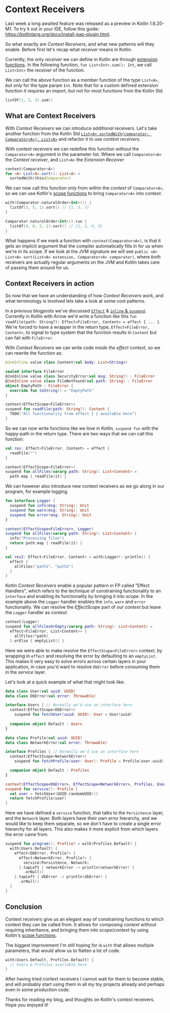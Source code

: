 # Context Receivers

Last week a long awaited feature was released as a preview in Kotlin 1.6.20-M1.
To try it out in your IDE, follow this guide: https://kotlinlang.org/docs/install-eap-plugin.html.

So what exactly are _Context Receivers_, and what new patterns will they enable. Before first let's recap what _receiver_ means in Kotlin. 

Currently, the only _receiver_ we can define in Kotlin are through [extension functions](https://kotlinlang.org/docs/extensions.html).
In the following function, `fun List<Int>.sum(): Int`, we call `List<Int>` the _receiver_ of the function.

We can call the above function as a member function of the type `List<A>`, _but only_ for the type param `Int`.
Note that for a custom defined extension function it requires an import, but not for most functions from the Kotlin Std. 

```kotlin
listOf(1, 2, 3).sum()
```

## What are Context Receivers

With _Context Receivers_ we can introduce *additional* receivers.
Let's take another function from the Kotlin Std [`List<A>.sortedWith(comparator: Comparator<A>): List<A>`](https://kotlinlang.org/api/latest/jvm/stdlib/kotlin.collections/sorted-with.html) and refactor it to use _context receivers_.

With context receivers we can redefine this function *without* the `Comparator<A>` argument in the parameter list.
Where we call `Comparator<A>` the _Context receiver_, and `List<A>` the _Extension Receiver_

```kotlin
context(Comparator<A>)
fun <A> List<A>.sort(): List<A> =
  sortedWith(this@Comparator)
```

We can now call this function *only* from within the *context* of `Comparator<A>`, so we can use Kotlin's [scope functions](https://kotlinlang.org/docs/scope-functions.html) to bring `Comparator<A>` into *context*.

```kotlin
with(Comparator.naturalOrder<Int>()) {
  listOf(3, 5, 1).sort() // [1, 3, 5]
}

Comparator.naturalOrder<Int>().run {
  listOf(4, 6, 2, 1).sort() // [1, 2, 4, 6]
}
```

What happens if we mark a function with `context(Comparator<A>)`, is that it gets an implicit argument that the compiler automatically fills in for us when we're in its scope.
If we look at the JVM signature we will see `public <A> List<A> sort(List<A> extension, Comparator<A> comporator)`, where *both* receivers are actually regular arguments on the JVM and Kotlin takes care of passing them around for us.

## Context Receivers in action

So now that we have an understanding of how _Context Receivers_ work, and what terminology is involved lets take a look at some cool patterns.

In a previous blogposts we've discussed [`Effect`](https://nomisrev.github.io/continuation-monad-in-kotlin/) & [`inline` & `suspend`](https://nomisrev.github.io/inline-and-suspend/). 
Currently in Kotlin with Arrow we'd write a function like this `fun readFile(path: String?): Effect<FileError, Content> = effect { ... }`.
We're forced to have a wrapper in the return type, `Effect<FileError, Content>`,  to signal to type system that the function results in `Content` but can fail with `FileError`.

With _Context Receivers_ we can write code _inside the effect context_, so  we can rewrite the function as:

```kotlin
@JvmInline value class Content(val body: List<String>)

sealed interface FileError
@JvmInline value class SecurityError(val msg: String?) : FileError
@JvmInline value class FileNotFound(val path: String) : FileError
object EmptyPath : FileError {
  override fun toString() = "EmptyPath"
}

context(EffectScope<FileError>)
suspend fun readFile(path: String?): Content {
  TODO("All functionality from effect { } available here")
}
```

So we can now write functions like we love in Kotlin, `suspend fun` with the happy-path in the return type.
There are two ways that we can call this function:

```kotlin
val res: Effect<FileError, Content> = effect {
  readFile("")
}

context(EffectScope<FileError>)
suspend fun allFiles(vararg path: String): List<Content> =
  path.map { readFile(it) }
```

We can however also introduce new context receivers as we go along in our program, for example logging.

```kotlin
fun interface Logger {
  suspend fun info(msg: String): Unit
  suspend fun warn(msg: String): Unit
  suspend fun error(msg: String): Unit
}

context(EffectScope<FileError>, Logger)
suspend fun allFiles(vararg path: String): List<Content> {
  info("Processing files")
  return path.map { readFile(it) }
}

val res2: Effect<FileError, Content> = with(Logger(::println)) {
  effect {
    allFiles("path1", "path2")
  }
}
```

Kotlin _Context Receivers_ enable a popular pattern in FP called "Effect Handlers", which refers to the technique of constraining functionality to an `interface` and enabling its functionality by bringing it into _scope_.
In the example above the `Logger` handler enables the `info`, `warn` and `error` functionality.
We can resolve the _EffectScope<FileError>_ part of our _context_ but  leave the `Logger` handler as _context_.

```kotlin
context(Logger)
suspend fun allFilesOrEmpty(vararg path: String): List<Content> =
  effect<FileError, List<Content>> {
    allFiles(*path)
  }.orElse { emptyList() }
```

Here we were able to make resolve the `EffectScope<FileError>` context, by wrapping in `effect` and resolving the error by defaulting to an `emptyList`.
This makes it very easy to solve errors across certain layers in your application,
in case you'd want to resolve `DbError` before consuming them in the _service_ layer. 

Let's look at a quick example of what that might look like:

```kotlin
data class User(val uuid: UUID)
data class DbError(val error: Throwable)

interface Users { // Normally we'd use an interface here
  context(EffectScope<DbError>)
    suspend fun fetchUser(uuid: UUID): User = User(uuid)
  
  companion object Default : Users
}

data class Profile(val uuid: UUID)
data class NetworkError(val error: Throwable)

interface Profiles { // Normally we'd use an interface here
  context(EffectScope<NetworkError>)
    suspend fun fetchProfile(user: User): Profile = Profile(user.uuid)

  companion object Default : Profiles
}

context(EffectScope<DbError>, EffectScope<NetworkError>, Profiles, Users)
suspend fun service(): Profile {
  val user = fetchUser(UUID.randomUUID())
  return fetchProfile(user)
}
```

Here we have defined a `service` function, that talks to the `Persistence` layer, and the `Network` layer.
Both layers have their own error hierarchy, and we would like to keep them separate, so we don't have to create a single error hierarchy for all layers.
This also makes it more explicit from which layers the error came from.

```kotlin
suspend fun program(): Profile? = with(Profiles.Default) {
  with(Users.Default) {
    effect<DbError, Profile?> {
      effect<NetworkError, Profile?> {
        service(Persistence, Network)
      }.tapLeft { networkError -> println(networkError) }
        .orNull()
    }.tapLeft { dbError -> println(dbError) }
      .orNull()
  }
}
```

## Conclusion

Context receivers give us an elegant way of constraining functions to which context they can be called from.
It allows for composing _context_ without requiring inheritance, and bringing them into _scope_/_context_ by using Kotlin's [scope functions](https://kotlinlang.org/docs/scope-functions.html).

The biggest improvement I'm still hoping for is `with` that allows multiple parameters, that would allow us to flatten a lot of code.

```kotlin
with(Users.Default, Profiles.Default) {
  // Users & Profiles available here
}
```

After having tried context receivers I cannot wait for them to become stable, and will probably start using them in all my toy projects already and perhaps even in some production code.

Thanks for reading my blog, and thoughts on Kotlin's context receivers. 
Hope you enjoyed it!
